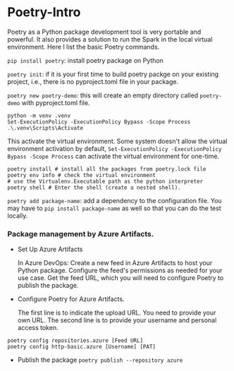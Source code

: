 # Poetry-Intro

Poetry as a Python package development tool is very portable and powerful. It also provides a solution to run the Spark in the local virtual environment. Here I list the basic Poetry commands.

`pip install poetry`: install poetry package on Python

`poetry init`:  if it is your first time to build poetry packge on your existing project, i.e., there is no pyproject.toml file in your package.

`poetry new poetry-demo`: this will create an empty directory called `poetry-demo` with pyproject.toml file.

```
python -m venv .venv
Set-ExecutionPolicy -ExecutionPolicy Bypass -Scope Process
.\.venv\Scripts\Activate
```
This activate the virtual environment. Some system doesn't allow the virtual environment activation by default, `Set-ExecutionPolicy -ExecutionPolicy Bypass -Scope Process` can activate the virtual environment for one-time.

```
poetry install # install all the packages from poetry.lock file
poetry env info # check the virtual environment
# use the Virtualenv.Executable path as the python interpreter
poetry shell # Enter the shell (create a nested shell).
```

`poetry add package-name`: add a dependency to the configuration file. You may have to `pip install package-name` as well so that you can do the test locally.


### Package management by Azure Artifacts.
- Set Up Azure Artifacts

  In Azure DevOps:
  Create a new feed in Azure Artifacts to host your Python package.
  Configure the feed's permissions as needed for your use case.
  Get the feed URL, which you will need to configure Poetry to publish the package.

- Configure Poetry for Azure Artifacts.
  
  The first line is to indicate the upload URL. You need to provide your own URL. The second line is to provide your username and personal access token.
```
poetry config repositories.azure [Feed URL]
poetry config http-basic.azure [Username] [PAT]
```

- Publish the package
  `poetry publish --repository azure`
